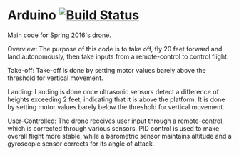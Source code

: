 # Arduino [![Build Status](https://travis-ci.org/MST-MRD/Arduino.svg?branch=master)](https://travis-ci.org/MST-MRD/Arduino)
Main code for Spring 2016's drone.

Overview:
The purpose of this code is to take off, fly 20 feet forward and land autonomously,
then take inputs from a remote-control to control flight.

Take-off:
Take-off is done by setting motor values barely above the threshold for vertical movement.

Landing:
Landing is done once ultrasonic sensors detect a difference of heights exceeding 2 feet, indicating that it is above the platform.
It is done by setting motor values barely below the threshold for vertical movement.

User-Controlled:
The drone receives user input through a remote-control, which is corrected through various sensors. PID control is used to make overall flight more stable,
while a barometric sensor maintains altitude and a gyroscopic sensor corrects for its angle of attack.
